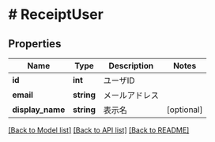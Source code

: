 # # ReceiptUser

## Properties

Name | Type | Description | Notes
------------ | ------------- | ------------- | -------------
**id** | **int** | ユーザID | 
**email** | **string** | メールアドレス | 
**display_name** | **string** | 表示名 | [optional] 

[[Back to Model list]](../../README.md#documentation-for-models) [[Back to API list]](../../README.md#documentation-for-api-endpoints) [[Back to README]](../../README.md)


